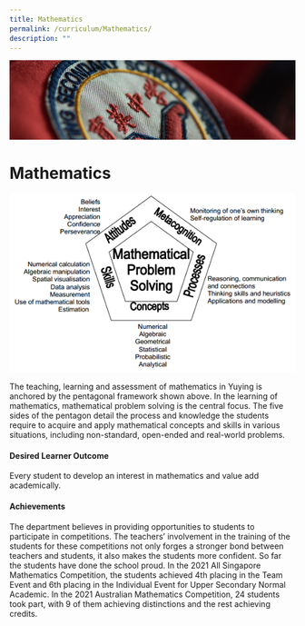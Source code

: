 ```yaml
---
title: Mathematics
permalink: /curriculum/Mathematics/
description: ""
---
```

![](/images/Curriculum.jpg)

Mathematics
===========

![](/images/Math.png)

The teaching, learning and assessment of mathematics in Yuying is anchored by the pentagonal framework shown above. In the learning of mathematics, mathematical problem solving is the central focus. The five sides of the pentagon detail the process and knowledge the students require to acquire and apply mathematical concepts and skills in various situations, including non-standard, open-ended and real-world problems.

  

#### Desired Learner Outcome

Every student to develop an interest in mathematics and value add academically.

  

#### Achievements

The department believes in providing opportunities to students to participate in competitions. The teachers’ involvement in the training of the students for these competitions not only forges a stronger bond between teachers and students, it also makes the students more confident. So far the students have done the school proud. In the 2021 All Singapore Mathematics Competition, the students achieved 4th placing in the Team Event and 6th placing in the Individual Event for Upper Secondary Normal Academic. In the 2021 Australian Mathematics Competition, 24 students took part, with 9 of them achieving distinctions and the rest achieving credits.